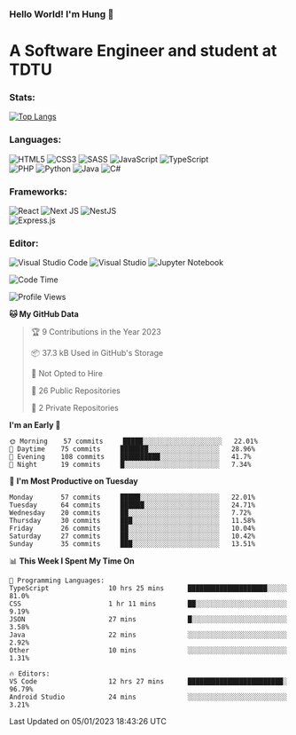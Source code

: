 ### Hello World! I'm Hung :wave:

# A Software Engineer and student at TDTU

### Stats:
[![Top Langs](https://github-readme-stats.vercel.app/api/top-langs/?username=Kuroo-nekoo&layout=compact)](https://github.com/anuraghazra/github-readme-stats)

### Languages:
![HTML5](https://img.shields.io/badge/html5-%23E34F26.svg?style=for-the-badge&logo=html5&logoColor=%23E34F26&color=white)
![CSS3](https://img.shields.io/badge/css3-%231572B6.svg?style=for-the-badge&logo=css3&logoColor=%231572B6&color=white)
![SASS](https://img.shields.io/badge/SASS-hotpink.svg?style=for-the-badge&logo=SASS&logoColor=hotpink&color=white)
![JavaScript](https://img.shields.io/badge/javascript-%23323330.svg?style=for-the-badge&logo=javascript&logoColor=%23F7DF1E)
![TypeScript](https://img.shields.io/badge/typescript-%23007ACC.svg?style=for-the-badge&logo=typescript&logoColor=%23007ACC&color=white)  
![PHP](https://img.shields.io/badge/php-%23777BB4.svg?style=for-the-badge&logo=php&logoColor=white)
![Python](https://img.shields.io/badge/python-3670A0?style=for-the-badge&logo=python&logoColor=ffdd54)
![Java](https://img.shields.io/badge/java-%23ED8B00.svg?style=for-the-badge&logo=java&logoColor=white)
![C#](https://img.shields.io/badge/c%23-%23239120.svg?style=for-the-badge&logo=c-sharp&logoColor=white)


### Frameworks:
![React](https://img.shields.io/badge/react-%2320232a.svg?style=for-the-badge&logo=react&logoColor=%%2361DAFB&color=white)
![Next JS](https://img.shields.io/badge/Next-black?style=for-the-badge&logo=next.js&logoColor=black&color=white)
![NestJS](https://img.shields.io/badge/nestjs-%23E0234E.svg?style=for-the-badge&logo=nestjs&logoColor=%23E0234E&color=white)  
![Express.js](https://img.shields.io/badge/express.js-%23404d59.svg?style=for-the-badge&logo=express&logoColor=%2361DAFB)

### Editor:
![Visual Studio Code](https://img.shields.io/badge/Visual%20Studio%20Code-0078d7.svg?style=for-the-badge&logo=visual-studio-code&logoColor=white)
![Visual Studio](https://img.shields.io/badge/Visual%20Studio-5C2D91.svg?style=for-the-badge&logo=visual-studio&logoColor=white)
![Jupyter Notebook](https://img.shields.io/badge/jupyter-%23FA0F00.svg?style=for-the-badge&logo=jupyter&logoColor=white)

<!--START_SECTION:waka-->
![Code Time](http://img.shields.io/badge/Code%20Time-281%20hrs%2053%20mins-blue)

![Profile Views](http://img.shields.io/badge/Profile%20Views-4-blue)

**🐱 My GitHub Data** 

> 🏆 9 Contributions in the Year 2023
 > 
> 📦 37.3 kB Used in GitHub's Storage 
 > 
> 🚫 Not Opted to Hire
 > 
> 📜 26 Public Repositories 
 > 
> 🔑 2 Private Repositories  
 > 
**I'm an Early 🐤** 

```text
🌞 Morning    57 commits     █████░░░░░░░░░░░░░░░░░░░░   22.01% 
🌆 Daytime    75 commits     ███████░░░░░░░░░░░░░░░░░░   28.96% 
🌃 Evening    108 commits    ██████████░░░░░░░░░░░░░░░   41.7% 
🌙 Night      19 commits     █░░░░░░░░░░░░░░░░░░░░░░░░   7.34%

```
📅 **I'm Most Productive on Tuesday** 

```text
Monday       57 commits     █████░░░░░░░░░░░░░░░░░░░░   22.01% 
Tuesday      64 commits     ██████░░░░░░░░░░░░░░░░░░░   24.71% 
Wednesday    20 commits     ██░░░░░░░░░░░░░░░░░░░░░░░   7.72% 
Thursday     30 commits     ███░░░░░░░░░░░░░░░░░░░░░░   11.58% 
Friday       26 commits     ██░░░░░░░░░░░░░░░░░░░░░░░   10.04% 
Saturday     27 commits     ██░░░░░░░░░░░░░░░░░░░░░░░   10.42% 
Sunday       35 commits     ███░░░░░░░░░░░░░░░░░░░░░░   13.51%

```


📊 **This Week I Spent My Time On** 

```text
💬 Programming Languages: 
TypeScript               10 hrs 25 mins      ████████████████████░░░░░   81.0% 
CSS                      1 hr 11 mins        ██░░░░░░░░░░░░░░░░░░░░░░░   9.19% 
JSON                     27 mins             █░░░░░░░░░░░░░░░░░░░░░░░░   3.58% 
Java                     22 mins             ░░░░░░░░░░░░░░░░░░░░░░░░░   2.92% 
Other                    10 mins             ░░░░░░░░░░░░░░░░░░░░░░░░░   1.31%

🔥 Editors: 
VS Code                  12 hrs 27 mins      ████████████████████████░   96.79% 
Android Studio           24 mins             ░░░░░░░░░░░░░░░░░░░░░░░░░   3.21%

```


 Last Updated on 05/01/2023 18:43:26 UTC
<!--END_SECTION:waka-->
